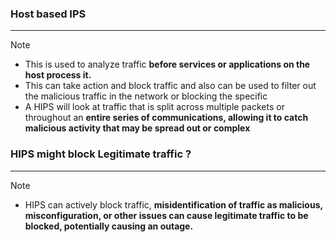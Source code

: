 ### Host based IPS
---
>[!note]
>- This is used to analyze  traffic **before services or applications on the host process it.**
>- This can take action and block traffic and also can be used to filter out the malicious traffic in the network or blocking the specific 
>- A HIPS will look at traffic that is split across multiple packets or throughout an **entire series of communications, allowing it to catch malicious activity that may be spread out or complex**


### HIPS might block Legitimate traffic ?
---
>[!note]
>- HIPS can actively block traffic,  **misidentification of traffic as malicious, misconfiguration, or other issues can cause legitimate traffic to be blocked, potentially causing an outage.**

